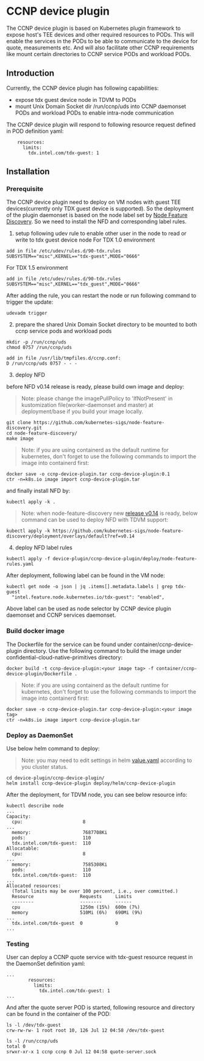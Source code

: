 # CCNP device plugin

The CCNP device plugin is based on Kubernetes plugin framework to expose host's TEE devices and other required resources to PODs.
This will enable the services in the PODs to be able to communicate to the device for quote, measurements etc.
And will also facilitate other CCNP requirements like mount certain directories to CCNP service PODs and workload PODs.

## Introduction

Currently, the CCNP device plugin has following capabilities:
- expose tdx guest device node in TDVM to PODs
- mount Unix Domain Socket dir /run/ccnp/uds into CCNP daemonset PODs and workload PODs to enable intra-node communication

The CCNP device plugin will respond to following resource request defined in POD definition yaml:
```
    resources:
      limits:
        tdx.intel.com/tdx-guest: 1    
```

## Installation

### Prerequisite
The CCNP device plugin need to deploy on VM nodes with guest TEE devices(currently only TDX guest device is supported). So the deployment
of the plugin daemonset is based on the node label set by [Node Feature Discovery](https://github.com/kubernetes-sigs/node-feature-discovery/).
So we need to install the NFD and corresponding label rules.

1. setup following udev rule to enable other user in the node to read or write to tdx guest device node
For TDX 1.0 environment
```
add in file /etc/udev/rules.d/90-tdx.rules
SUBSYSTEM=="misc",KERNEL=="tdx-guest",MODE="0666"

```
For TDX 1.5 environment
```
add in file /etc/udev/rules.d/90-tdx.rules
SUBSYSTEM=="misc",KERNEL=="tdx_guest",MODE="0666"

```
After adding the rule, you can restart the node or run following command to trigger the update:
```
udevadm trigger
```

2. prepare the shared Unix Domain Socket directory to be mounted to both ccnp service pods and workload pods
```
mkdir -p /run/ccnp/uds
chmod 0757 /run/ccnp/uds

add in file /usr/lib/tmpfiles.d/ccnp.conf:
D /run/ccnp/uds 0757 - - -
```

3. deploy NFD

before NFD v0.14 release is ready, please build own image and deploy:
> Note: please change the imagePullPolicy to 'IfNotPresent' in kustomization file(worker-daemonset and master) at deployment/base if you build your image locally.
```
git clone https://github.com/kubernetes-sigs/node-feature-discovery.git
cd node-feature-discovery/
make image
```
> Note: if you are using containerd as the default runtime for kubernetes, don't forget to use the following commands to import the image into containerd first:
```
docker save -o ccnp-device-plugin.tar ccnp-device-plugin:0.1
ctr -n=k8s.io image import ccnp-device-plugin.tar
```
and finally install NFD by:
```
kubectl apply -k .
```

> Note: when node-feature-discovery new [release v0.14](https://github.com/kubernetes-sigs/node-feature-discovery/issues/1250) is ready, below command can be used to deploy NFD with TDVM support:

```
kubectl apply -k https://github.com/kubernetes-sigs/node-feature-discovery/deployment/overlays/default?ref=v0.14
```

4. deploy NFD label rules
```
kubectl apply -f device-plugin/ccnp-device-plugin/deploy/node-feature-rules.yaml
```

After deployment, following label can be found in the VM node:
```
kubectl get node -o json | jq .items[].metadata.labels | grep tdx-guest
  "intel.feature.node.kubernetes.io/tdx-guest": "enabled",
```
Above label can be used as node selector by CCNP device plugin daemonset and CCNP services daemonset.


### Build docker image
The Dockerfile for the service can be found under container/ccnp-device-plugin directory. 
Use the following command to build the image under confidential-cloud-native-primitives directory:
```
docker build -t ccnp-device-plugin:<your image tag> -f container/ccnp-device-plugin/Dockerfile .
```

> Note: if you are using containerd as the default runtime for kubernetes, don't forget to use the following commands to import the image into containerd first:
```
docker save -o ccnp-device-plugin.tar ccnp-device-plugin:<your image tag>
ctr -n=k8s.io image import ccnp-device-plugin.tar
```

### Deploy as DaemonSet
Use below helm command to deploy:
> Note: you may need to edit settings in helm [value.yaml](deploy/helm/ccnp-device-plugin/value.yaml) according to you cluster status.
```
cd device-plugin/ccnp-device-plugin/
helm install ccnp-device-plugin deploy/helm/ccnp-device-plugin

```

After the deployment, for TDVM node, you can see below resource info:
```
kubectl describe node 
...
Capacity:
  cpu:                      8
...
  memory:                   7687708Ki
  pods:                     110
  tdx.intel.com/tdx-guest:  110
Allocatable:
  cpu:                      8
...
  memory:                   7585308Ki
  pods:                     110
  tdx.intel.com/tdx-guest:  110
...
Allocated resources:
  (Total limits may be over 100 percent, i.e., over committed.)
  Resource                 Requests     Limits
  --------                 --------     ------
  cpu                      1250m (15%)  600m (7%)
  memory                   510Mi (6%)   690Mi (9%)
...
  tdx.intel.com/tdx-guest  0            0
...
```

### Testing
User can deploy a CCNP quote service with tdx-guest resource request in the DaemonSet definition yaml:
```
...
        resources:
          limits:
            tdx.intel.com/tdx-guest: 1
...
```

And after the quote server POD is started, following resource and directory can be found in the container of the POD:
```
ls -l /dev/tdx-guest
crw-rw-rw- 1 root root 10, 126 Jul 12 04:58 /dev/tdx-guest

ls -l /run/ccnp/uds
total 0
srwxr-xr-x 1 ccnp ccnp 0 Jul 12 04:58 quote-server.sock
```
